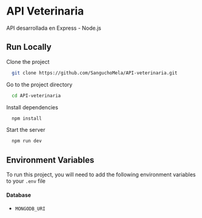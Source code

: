 # API Veterinaria 

API desarrollada en Express - Node.js

## Run Locally

Clone the project

```bash
  git clone https://github.com/SanguchoMela/API-veterinaria.git
```

Go to the project directory

```bash
  cd API-veterinaria
```

Install dependencies

```bash
  npm install
```

Start the server

```bash
  npm run dev
```

## Environment Variables

To run this project, you will need to add the following environment variables to your `.env` file
#### Database
- `MONGODB_URI`
